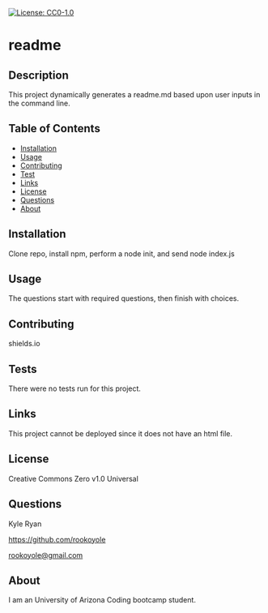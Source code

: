 
  
  
  [![License: CC0-1.0](https://img.shields.io/badge/License-CC0%201.0-lightgrey.svg)](http://creativecommons.org/publicdomain/zero/1.0/)
    

  # readme

  ## Description

  This project dynamically generates a readme.md based upon user inputs in the command line.

  ## Table of Contents 

  * [Installation](#installation)
  * [Usage](#usage)
  * [Contributing](#contributing)
  * [Test](#test)
  * [Links](#links)
  * [License](#license)
  * [Questions](#questions)
  * [About](#about)
  

  ## Installation

  Clone repo, install npm, perform a node init, and send node index.js
  
  

  ## Usage

  The questions start with required questions, then finish with choices.
  
  

  ## Contributing

  shields.io
  
  

  ## Tests

  There were no tests run for this project.
  
  

  ## Links

  This project cannot be deployed since it does not have an html file.
  
  ## License

  Creative Commons Zero v1.0 Universal

  ## Questions
  
  Kyle Ryan

  https://github.com/rookoyole

  rookoyole@gmail.com

  

  ## About

  I am an University of Arizona Coding bootcamp student.
  
  